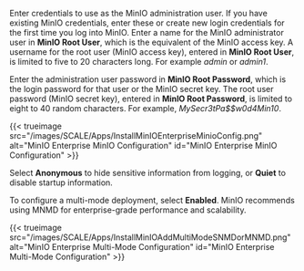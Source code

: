 &NewLine;

Enter credentials to use as the MinIO administration user.
If you have existing MinIO credentials, enter these or create new login credentials for the first time you log into MinIO.
Enter a name for the MinIO administrator user in **MinIO Root User**, which is the equivalent of the MinIO access key.
A username for the root user (MinIO access key), entered in **MinIO Root User**, is limited to five to 20 characters long. For example *admin* or *admin1*.

Enter the administration user password in **MinIO Root Password**, which is the login password for that user or the MinIO secret key.
The root user password (MinIO secret key), entered in **MinIO Root Password**, is limited to eight to 40 random characters. For example, *MySecr3tPa$$w0d4Min10*.

{{< trueimage src="/images/SCALE/Apps/InstallMinIOEnterpriseMinioConfig.png" alt="MinIO Enterprise MinIO Configuration" id="MinIO Enterprise MinIO Configuration" >}}

Select **Anonymous** to hide sensitive information from logging, or **Quiet** to disable startup information.

To configure a multi-mode deployment, select **Enabled**.
MinIO recommends using MNMD for enterprise-grade performance and scalability.

{{< trueimage src="/images/SCALE/Apps/InstallMinIOAddMultiModeSNMDorMNMD.png" alt="MinIO Enterprise Multi-Mode Configuration" id="MinIO Enterprise Multi-Mode Configuration" >}}

